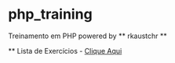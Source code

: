 # php_training
Treinamento em PHP powered by ** rkaustchr **

** Lista de Exercícios - [Clique Aqui](https://pilastra.github.io/php_training/Exercicios.html)
